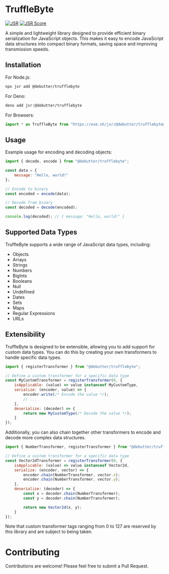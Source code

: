 # TruffleByte

[![JSR](https://jsr.io/badges/@debutter/trufflebyte)](https://jsr.io/@debutter/trufflebyte)
[![JSR Score](https://jsr.io/badges/@debutter/trufflebyte/score)](https://jsr.io/@debutter/trufflebyte)

A simple and lightweight library designed to provide efficient binary
serialization for JavaScript objects. This makes it easy to encode JavaScript
data structures into compact binary formats, saving space and improving
transmission speeds.

## Installation

For Node.js:

```bash
npx jsr add @debutter/trufflebyte
```

For Deno:

```bash
deno add jsr:@debutter/trufflebyte
```

For Browsers:

```javascript
import * as TruffleByte from "https://esm.sh/jsr/@debutter/trufflebyte@VERSION";
```

## Usage

Example usage for encoding and decoding objects:

```javascript
import { decode, encode } from "@debutter/trufflebyte";

const data = {
	message: "Hello, world!"
};

// Encode to binary
const encoded = encode(data);

// Decode from binary
const decoded = decode(encoded);

console.log(decoded); // { message: "Hello, world!" }
```

## Supported Data Types

TruffleByte supports a wide range of JavaScript data types, including:

-   Objects
-   Arrays
-   Strings
-   Numbers
-   BigInts
-   Booleans
-   Null
-   Undefined
-   Dates
-   Sets
-   Maps
-   Regular Expressions
-   URLs

## Extensibility

TruffleByte is designed to be extensible, allowing you to add support for custom data
types. You can do this by creating your own transformers to handle specific data
types.

```javascript
import { registerTransformer } from "@debutter/trufflebyte";

// Define a custom transformer for a specific data type
const MyCustomTransformer = registerTransformer(0, {
	isApplicable: (value) => value instanceof MyCustomType,
	serialize: (encoder, value) => {
		encoder.write(/* Encode the value */);
		// ...
	},
	deserialize: (decoder) => {
		return new MyCustomType(/* Decode the value */);
	}
});
```

Additionally, you can also chain together other transformers to encode and
decode more complex data structures.

```javascript
import { NumberTransformer, registerTransformer } from "@debutter/trufflebyte";

// Define a custom transformer for a specific data type
const Vector2dTransformer = registerTransformer(0, {
	isApplicable: (value) => value instanceof Vector2d,
	serialize: (encoder, vector) => {
		encoder.chain(NumberTransformer, vector.x);
		encoder.chain(NumberTransformer, vector.y);
	},
	deserialize: (decoder) => {
		const x = decoder.chain(NumberTransformer);
		const y = decoder.chain(NumberTransformer);

		return new Vector2d(x, y);
	}
});
```

Note that custom transformer tags ranging from 0 to 127 are reserved by this
library and are subject to being taken.

# Contributing

Contributions are welcome! Please feel free to submit a Pull Request.
